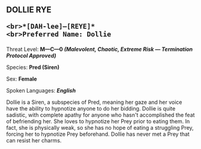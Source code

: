 
<div id="dollie-rye" style="page-break-before: always;">
  <h2>
    DOLLIE RYE
    
    <br>*[DAH-lee]—[REYE]*
    <br>Preferred Name: Dollie
  </h2>
  
Threat Level: **M—C—0 *(Malevolent, Chaotic, Extreme Risk — Termination Protocol Approved)***

  
Species: **Pred (Siren)**

  
Sex: **Female**

  
  
  
Spoken Languages: ***English***

  Dollie is a Siren, a subspecies of Pred, meaning her gaze and her voice have the ability to hypnotize anyone to do her bidding. Dollie is quite sadistic, with complete apathy for anyone who hasn't accomplished the feat of befriending her. She loves to hypnotize her Prey prior to eating them. In fact, she is physically weak, so she has no hope of eating a struggling Prey, forcing her to hypnotize Prey beforehand. Dollie has never met a Prey that can resist her charms.
</div>